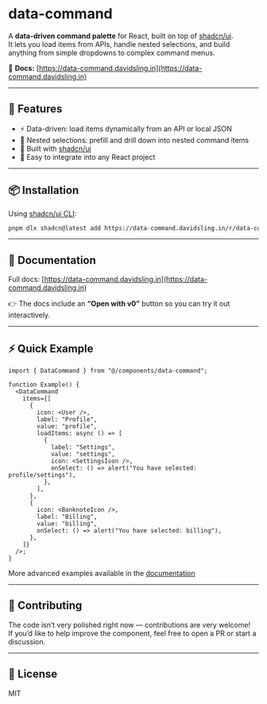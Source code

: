 # data-command

A **data-driven command palette** for React, built on top of [shadcn/ui](https://ui.shadcn.com).  
It lets you load items from APIs, handle nested selections, and build anything from simple dropdowns to complex command menus.

📖 **Docs:** [https://data-command.davidsling.in](https://data-command.davidsling.in)

---

## 🚀 Features

- ⚡ Data-driven: load items dynamically from an API or local JSON
- 📂 Nested selections: prefill and drill down into nested command items
- 🎨 Built with [shadcn/ui](https://ui.shadcn.com)
- 🔌 Easy to integrate into any React project

---

## 📦 Installation

Using [shadcn/ui CLI](https://ui.shadcn.com/docs/installation):

```bash
pnpm dlx shadcn@latest add https://data-command.davidsling.in/r/data-command.json
```

---

## 📖 Documentation

Full docs: [https://data-command.davidsling.in](https://data-command.davidsling.in)

👉 The docs include an **“Open with v0”** button so you can try it out interactively.

---

## ⚡ Quick Example

```tsx
import { DataCommand } from "@/components/data-command";

function Example() {
  <DataCommand
    items={[
      {
        icon: <User />,
        label: "Profile",
        value: "profile",
        loadItems: async () => [
          {
            label: "Settings",
            value: "settings",
            icon: <SettingsIcon />,
            onSelect: () => alert("You have selected: profile/settings"),
          },
        ],
      },
      {
        icon: <BanknoteIcon />,
        label: "Billing",
        value: "billing",
        onSelect: () => alert("You have selected: billing"),
      },
    ]}
  />;
}
```

More advanced examples available in the [documentation](https://data-command.davidsling.in)

---

## 🤝 Contributing

The code isn’t very polished right now — contributions are very welcome!  
If you’d like to help improve the component, feel free to open a PR or start a discussion.

---

## 📜 License

MIT
